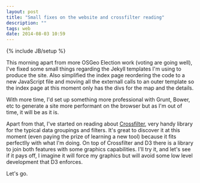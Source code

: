 ```yaml
---
layout: post
title: "Small fixes on the website and crossfilter reading"
description: ""
tags: web
date: 2014-08-03 10:59
---
```

{% include JB/setup %}

This morning apart from more OSGeo Election work (voting are going well), I've fixed some small things regarding the Jekyll templates I'm using to produce the site. Also simplified the index page reordering the code to a new JavaScript file and moving all the externall calls to an outer template so the index page at this moment only has the divs for the map and the details.

With more time, I'd set up something more professional with Grunt, Bower, etc to generate a site more performant on the browser but as I'm out of time, it will be as it is.

Apart from that, I've started on reading about [Crossfilter](https://square.github.io/crossfilter/), very handy library for the typical data groupings and filters. It's great to discover it at this moment (even paying the prize of learning a new tool) because it fits perfectlly with what I'm doing. On top of Crossfilter and D3 there is a library to join both features with some graphics capabilities. I'll try it, and let's see if it pays off, I imagine it will force my graphics but will avoid some low level development that D3 enforces.

Let's go.